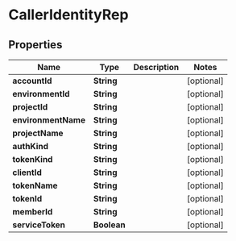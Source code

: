 

# CallerIdentityRep


## Properties

| Name | Type | Description | Notes |
|------------ | ------------- | ------------- | -------------|
|**accountId** | **String** |  |  [optional] |
|**environmentId** | **String** |  |  [optional] |
|**projectId** | **String** |  |  [optional] |
|**environmentName** | **String** |  |  [optional] |
|**projectName** | **String** |  |  [optional] |
|**authKind** | **String** |  |  [optional] |
|**tokenKind** | **String** |  |  [optional] |
|**clientId** | **String** |  |  [optional] |
|**tokenName** | **String** |  |  [optional] |
|**tokenId** | **String** |  |  [optional] |
|**memberId** | **String** |  |  [optional] |
|**serviceToken** | **Boolean** |  |  [optional] |



